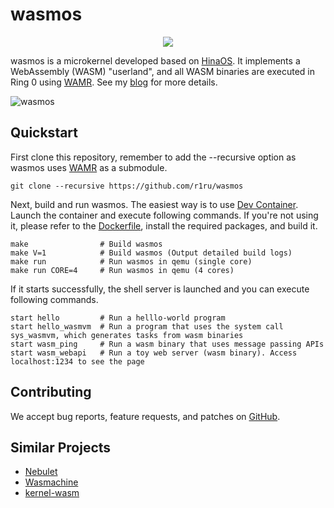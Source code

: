 # wasmos 
<p align="center">
  <img src="https://github.com/r1ru/wasmos/assets/92210252/dc6172ef-d8fe-4920-985d-5b14a22ad79d">
</p>

wasmos is a microkernel developed based on [HinaOS](https://github.com/nuta/microkernel-book).
It implements a WebAssembly (WASM) "userland", and all WASM binaries are executed in Ring 0 using [WAMR](https://github.com/bytecodealliance/wasm-micro-runtime).
See my [blog](https://medium.com/@r1ru/wasmos-a-proof-of-concept-microkernel-that-runs-webassembly-natively-850043cad121) for more details.

![wasmos](https://github.com/RI5255/wasmos/assets/92210252/9bccd926-6260-4d1c-947a-68df5e452d7d)

## Quickstart
First clone this repository, remember to add the --recursive option as wasmos uses [WAMR](https://github.com/bytecodealliance/wasm-micro-runtime) as a submodule.
```
git clone --recursive https://github.com/r1ru/wasmos
```
Next, build and run wasmos. The easiest way is to use [Dev Container](https://code.visualstudio.com/docs/devcontainers/containers). Launch the container and execute following commands.
If you're not using it, please refer to the [Dockerfile](https://github.com/r1ru/wasmos/blob/main/.devcontainer/Dockerfile), install the required packages, and build it.

```
make                # Build wasmos
make V=1            # Build wasmos (Output detailed build logs)
make run            # Run wasmos in qemu (single core)
make run CORE=4     # Run wasmos in qemu (4 cores)
```
If it starts successfully, the shell server is launched and you can execute following commands.

```
start hello         # Run a helllo-world program
start hello_wasmvm  # Run a program that uses the system call sys_wasmvm, which generates tasks from wasm binaries
start wasm_ping     # Run a wasm binary that uses message passing APIs
start wasm_webapi   # Run a toy web server (wasm binary). Access localhost:1234 to see the page
```

## Contributing
We accept bug reports, feature requests, and patches on [GitHub](https://github.com/r1ru/wasmos).

## Similar Projects
- [Nebulet](https://github.com/nebulet/nebulet)
- [Wasmachine](https://ieeexplore.ieee.org/document/9156135)
- [kernel-wasm](https://github.com/wasmerio/kernel-wasm)
